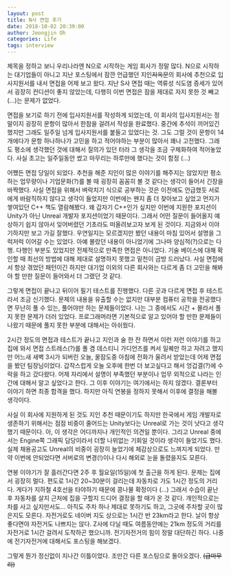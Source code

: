```yaml
---
layout: post
title: N사 면접 후기
date: 2018-10-02 20:39:00
author: Jeongjin Oh
categories: Life
tags: interview
---
```


제목을 정하고 보니 우리나라엔 N으로 시작하는 게임 회사가 정말 많다. N으로 시작하는 대기업들이 아니고 지난 포스팅에서 잠깐 언급했던 지인~~지옥문~~의 회사에 추천으로 입사지원서를 내서 면접을 어제 보고 왔다. 지난 S사 면접 때는 역류성 식도염 증세가 있어서 굉장히 컨디션이 좋지 않았는데, 다행히 이번 면접은 잠을 제대로 자지 못한 것 빼고(...)는 문제가 없었다.

면접을 보기로 하기 전에 입사지원서를 작성하게 되었는데, 이 회사의 입사지원서는 정말이지 굉장히 문항이 많아서 한참을 걸려서 작성을 완료했다. 중간에 추석이 끼어있긴 했지만 그래도 일주일 넘게 입사지원서를 붙들고 있었다는 것. 그도 그럴 것이 문항이 14개에다가 문항 하나하나가 고민을 하고 적어야하는 부분이 많아서 꽤나 고전했다. 그래도 평소에 생각했던 것에 대해서 질의가 있던 터라 그 생각을 조금 구체화하여 적어놓았다. 사실 초고는 일주일동안 썼고 마무리는 하루만에 했다는 것이 함정 (...)

어쨌든 면접 당일이 되었다. 추천을 해준 지인이 많은 이야기를 해주지는 않았지만 평소 하는 업무량이나 기업문화(?)를 볼 때 굉장히 꼼꼼히 볼 것 같다는 생각이 들어서 긴장을 바짝했다. 사실 면접을 위해서 벼락치기 식으로 공부하는 것은 이전에도 언급했듯 서로에게 바람직하지 않다고 생각이 들었지만 이번에는 왠지 좀 더 찾아보고 싶었고 먼지가 쌓여있던 C++ 책도 열람해봤다. 왜 갑자기 C++인가 싶지만 이번에 지원한 포지션이 Unity가 아닌 Unreal 개발자 포지션이었기 때문이다. 그래서 어떤 질문이 들어올지 예상하기 쉽지 않아서 잊어버렸던 기초라도 떠올려보고자 보게 된 것이다. 지금와서 이야기하지만 보고 가길 잘했다. 우연일지는 모르겠지만 봤던 내용이 마침 있어서 설명을 그럭저럭 이어갈 수는 있었다. 아예 몰랐던 내용이 아니었기에 그나마 양심적(?)으로는 다행. 다행인 부분도 있었지만 전체적으로 만족한 면접은 아니었다. 기술 베이스에 대해 확인할 때 최선의 방법에 대해 제대로 설명하지 못했고 밑천이 금방 드러났다. 사실 면접에서 항상 겪었던 패턴이긴 하지만 대기업 이외의 다른 회사와는 다르게 좀 더 고민을 해봐야 할 만한 질문이 들어와서 더 그랬던 것 같다.

그렇게 면접이 끝나고 뒤이어 필기 테스트를 진행했다. 다른 곳과 다르게 면접 후 테스트라서 조금 신기했다. 문제의 내용을 유출할 수는 없지만 대부분 컴퓨터 공학을 전공했다면 무난히 풀 수 있는, 풀어야만 하는 문제들이었다. 나는 그 중에서도 시간 + 몰라서 풀지 못한 문제가 더러 있었다. 프로그래머라면 기본적으로 알고 있어야 할 만한 문제들이 나왔기 때문에 풀지 못한 부분에 대해서는 아쉬웠다.

2시간 정도의 면접과 테스트가 끝나고 지인과 술 한 잔 하면서 이런 저런 이야기를 하고 집에 와서 면접 스트레스(?)를 풀 겸 데스티니 가디언즈를 켜서 일퀘만 하고 자려고 했지만 어느새 새벽 3시가 되버린 오늘, 꿀잠도중 아침에 전화가 울려서 받았는데 어제 면접을 봤던 팀장님이었다. 갑작스럽게 오늘 오후에 한번 더 보고싶다고 해서 엉겁결(?)에 수락을 하고 갔다왔다. 어제 자리에서 설명이 부족했던 부분이나 업무 외적으로 나라는 인간에 대해서 알고 싶었다고 한다. 그 이후 이야기는 여기에서는 하지 않겠다. 결론부터 이야기 하면 최종 합격을 했다. 하지만 아직 연봉을 정하지 못해서 이후에 결정을 해볼 생각이다.

사실 이 회사에 지원하게 된 것도 지인 추천 때문이기도 하지만 한국에서 게임 개발자로 생존하기 위해서는 점점 비중이 줄어드는 Unity보다는 Unreal로 가는 것이 낫다고 생각했기 때문이다. 아, 이 생각은 어디까지나 개인적인 의견일 뿐이다. 그리고 Unreal 중에서는 Engine쪽 그래픽 담당이라서 더할 나위없는 기회일 것이라 생각이 들었기도 했다. 실제 채용공고도 Unreal의 비중이 굉장히 늘었기에 체감상으로도 느껴지게 되었다. 만약 이번에 안되었다면 서버로의 변경(!)이나 다시 해외로 눈을 돌렸을지도 모른다.

연봉 이야기가 잘 흘러간다면 2주 후 월요일(15일)에 첫 출근을 하게 된다. 문제는 집에서 굉장히 멀다. 편도로 1시간 20~30분이 걸리는데 자동차로 가도 1시간 정도의 거리다. 게다가 지하철 4호선을 타야하기 때문에 콩나물 확정이다 (...) 그래서 수습이 끝난 후 자동차를 살지 근처에 집을 구할지 드디어 결정을 할 때가 온 것 같다. 개인적으로는 차를 사고 싶지만서도... 아직도 주차 하나 제대로 못하기도 하고, 그곳에 주차할 곳이 많은지도 모른다. 자전거로도 네이버 지도 상으로는 1시간 반 23km라고 한다. 날이 항상 좋다면야 자전거도 나쁘지는 않다. Z사에 다닐 때도 여름동안에는 21km 정도의 거리를 자전거로 1시간 걸려서 도착하곤 했으니까. 전기자전거의 힘이 정말 대단하긴 하다. 나중에 전기자전거에 대해서도 포스팅을 해보겠다.

그렇게 뭔가 정신없이 지나간 이틀이었다. 조만간 다른 포스팅으로 돌아오겠다. ~~(급마무리)~~